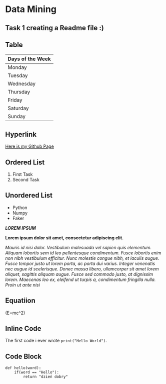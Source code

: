 # Data Mining 
## Task 1 creating a Readme file :)

## Table
|Days of the Week|
|-------------|
| Monday      | 
| Tuesday     | 
| Wednesday   | 
| Thursday    | 
| Friday      | 
| Saturday    | 
| Sunday      |

## Hyperlink
[Here is my Github Page](https://github.com/zeynep-u)

## Ordered List
1. First Task
2. Second Task

## Unordered List

* Python
* Numpy
* Faker



***LOREM IPSUM***

**Lorem ipsum dolor sit amet, consectetur adipiscing elit.**

 *Mauris id nisi dolor. Vestibulum malesuada vel sapien quis elementum. Aliquam lobortis sem id leo pellentesque condimentum. Fusce lobortis enim non nibh vestibulum efficitur. Nunc molestie congue nibh, et iaculis augue. Fusce tempor justo ut lorem porta, ac porta dui varius. Integer venenatis nec augue id scelerisque. Donec massa libero, ullamcorper sit amet lorem aliquet, sagittis aliquam augue. Fusce sed commodo justo, at dignissim lorem. Maecenas leo ex, eleifend ut turpis a, condimentum fringilla nulla. Proin ut ante nisi*

## Equatiion
\(E=mc^2\)


## Inline Code
The first code i ever wrote `print("Hello World")`.

## Code Block

```
def hello(word):
    if(word == "Hello"):
        return "dzień dobry"
```

